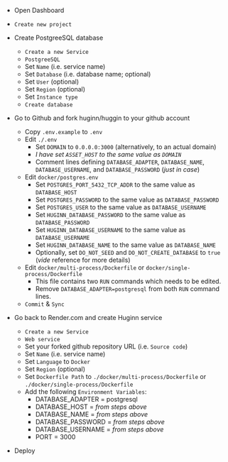 - Open Dashboard

- `Create new project`

- Create PostgreeSQL database
    - `Create a new Service`
    - `PostgreeSQL`
    - Set `Name` (i.e. service name)
    - Set `Database` (i.e. database name; optional)
    - Set `User` (optional)
    - Set `Region` (optional)
    - Set `Instance type`
    - `Create database`

- Go to Github and fork huginn/huggin to your github account
    - Copy `.env.example` to `.env`
    - Edit `./.env`
        - Set `DOMAIN` to `0.0.0.0:3000` (alternatively, to an actual domain)
        - _I have set `ASSET_HOST` to the same value as `DOMAIN`_
        - Comment lines defining `DATABASE_ADAPTER`, `DATABASE_NAME`, `DATABASE_USERNAME`, and `DATABASE_PASSWORD` (_just in case_)
    - Edit `docker/postgres.env`
        - Set `POSTGRES_PORT_5432_TCP_ADDR` to the same value as `DATABASE_HOST`
        - Set `POSTGRES_PASSWORD` to the same value as `DATABASE_PASSWORD`
        - Set `POSTGRES_USER` to the same value as `DATABASE_USERNAME`
        - Set `HUGINN_DATABASE_PASSWORD` to the same value as `DATABASE_PASSWORD`
        - Set `HUGINN_DATABASE_USERNAME` to the same value as `DATABASE_USERNAME`
        - Set `HUGINN_DATABASE_NAME` to the same value as `DATABASE_NAME`
        - Optionally, set `DO_NOT_SEED` and `DO_NOT_CREATE_DATABASE` to `true` (_vide_ reference for more details)
    - Edit `docker/multi-process/Dockerfile` or `docker/single-process/Dockerfile`
        - This file contains two `RUN` commands which needs to be edited.
        - Remove `DATABASE_ADAPTER=postgresql` from both `RUN` command lines.
    - `Commit` & `Sync`

- Go back to Render.com and create Huginn service
    - `Create a new Service`
    - `Web service`
    - Set your forked github repository URL (i.e. `Source code`)
    - Set `Name` (i.e. service name)
    - Set `Language` to `Docker`
    - Set `Region` (optional)
    - Set `Dockerfile Path` to `./docker/multi-process/Dockerfile` or `./docker/single-process/Dockerfile`
    - Add the following `Environment Variables`:
        - DATABASE_ADAPTER = postgresql
        - DATABASE_HOST = _from steps above_
        - DATABASE_NAME = _from steps above_
        - DATABASE_PASSWORD = _from steps above_
        - DATABASE_USERNAME = _from steps above_
        - PORT = 3000

- Deploy

